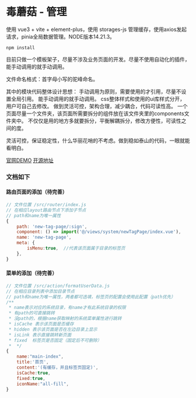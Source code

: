 # 毒蘑菇 - 管理

使用 vue3 + vite + element-plus，使用 storages-js 管理缓存，使用axios发起请求，pinia全局数据管理。NODE版本14.21.3。

```
npm install
```

目前只做一个模板架子，尽量不涉及业务页面的开发。尽量不使用自动化的插件，能手动调用的就手动调用。

文件命名格式：首字母小写的驼峰命名。

其中的模块代码整体设计思想：
    手动调用为原则，需要使用的才引用，尽量不设置全局引用。
    能手动调用的就手动调用。
    css整体样式和使用的ui库样式分开，用户可自己去修改。
    做到灵活可控，架构合理，减少耦合，代码可读性高。
    一个页面尽量一个文件夹，该页面所需要拆分的组件放在该文件夹里的components文件夹中。
    不仅仅是用的地方多就要拆分，平衡解耦拆分，修改方便性，可读性之间的度。

灵活可控，保证稳定性，什么华丽花哨的不考虑。做到稳如泰山的代码，一眼就能看明白。

[官网DEMO](https://admin.dumogu.top/)
[开源地址](https://github.com/wurencaideli/dumogu-admin)

### 文档如下

#### 路由页面的添加（待完善）
``` javascript
// 文件位置 /src/router/index.js
// 在相应layout路由节点下添加子节点
// path和name为唯一属性
{
    path: 'new-tag-page/:sign',
    component: () => import('@/views/system/newTagPage/index.vue'),
    name: 'new-tag-page',
    meta: { 
        isMenu:true,  //代表该页面属于目录的标签页
    },
}
```

#### 菜单的添加（待完善）
``` javascript
// 文件位置 /src/action/formatUserData.js
// 在相应目录列表中添加目录节点
// path和name为唯一属性，两者都可选填，标签页的配置会使用此配置（path优先）
/** 
 * name表示对应的系统目录，有name才有此系统目录的权限
 * 有path的可直接跳转
 * 没path的，根据name获取映射的系统菜单属性进行跳转
 * isCache 表示该页面是否缓存
 * hidden 表示该页面是否在左边目录上显示
 * isLink 表示直接跳转新页面
 * fixed  标签页是否固定（固定后不可删除）
 *  */
{
    name:"main-index",
    title:'首页',
    content:'(有缓存，并且标签页固定)',
    isCache:true,
    fixed:true,
    iconName:"all-fill",
}
```
